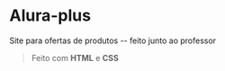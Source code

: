 # Alura-plus

Site para ofertas de produtos -- feito junto ao professor

>Feito com **HTML** e **CSS**
